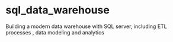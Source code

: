 # sql_data_warehouse
Building a modern data warehouse with SQL server, including ETL processes , data modeling  and analytics
